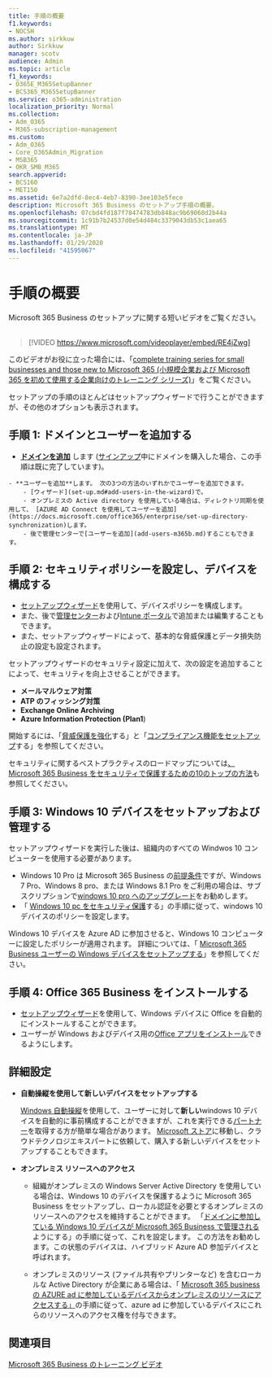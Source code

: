 ```yaml
---
title: 手順の概要
f1.keywords:
- NOCSH
ms.author: sirkkuw
author: Sirkkuw
manager: scotv
audience: Admin
ms.topic: article
f1_keywords:
- O365E_M365SetupBanner
- BCS365_M365SetupBanner
ms.service: o365-administration
localization_priority: Normal
ms.collection:
- Adm_O365
- M365-subscription-management
ms.custom:
- Adm_O365
- Core_O365Admin_Migration
- MSB365
- OKR_SMB_M365
search.appverid:
- BCS160
- MET150
ms.assetid: 6e7a2dfd-8ec4-4eb7-8390-3ee103e5fece
description: Microsoft 365 Business のセットアップ手順の概要。
ms.openlocfilehash: 07cbd4fd187f78474783db848ac9b69068d2b44a
ms.sourcegitcommit: 1c91b7b24537d0e54d484c3379043db53c1aea65
ms.translationtype: MT
ms.contentlocale: ja-JP
ms.lasthandoff: 01/29/2020
ms.locfileid: "41595067"
---
```

# <a name="overview-of-setup"></a>手順の概要

Microsoft 365 Business のセットアップに関する短いビデオをご覧ください。<br><br>

> [!VIDEO https://www.microsoft.com/videoplayer/embed/RE4jZwg] 

このビデオがお役に立った場合には、「[complete training series for small businesses and those new to Microsoft 365 (小規模企業および Microsoft 365 を初めて使用する企業向けのトレーニング シリーズ)](https://support.office.com/article/6ab4bbcd-79cf-4000-a0bd-d42ce4d12816)」をご覧ください。

セットアップの手順のほとんどはセットアップウィザードで行うことができますが、その他のオプションも表示されます。

## <a name="step-1-add-your-domain-and-users"></a>手順 1: ドメインとユーザーを追加する

   - **[ドメインを追加](set-up.md#add-your-domain-to-personalize-sign-in)** します ([サインアップ](sign-up.md)中にドメインを購入した場合、この手順は既に完了しています)。

    - **ユーザーを追加**します。 次の3つの方法のいずれかでユーザーを追加できます。
        - [ウィザード](set-up.md#add-users-in-the-wizard)で。
        - オンプレミスの Active directory を使用している場合は、ディレクトリ同期を使用して、 [AZURE AD Connect を使用してユーザーを追加](https://docs.microsoft.com/office365/enterprise/set-up-directory-synchronization)します。
        - 後で管理センターで[ユーザーを追加](add-users-m365b.md)することもできます。
## <a name="step-2-set-up-security-policies-and-configure-devices"></a>手順 2: セキュリティポリシーを設定し、デバイスを構成する 

  - [セットアップウィザード](set-up.md#protect-your-organization)を使用して、デバイスポリシーを構成します。 
  - また、後で[管理センター](view-policies-and-devices.md)および[Intune ポータル](https://docs.microsoft.com/intune/tutorial-walkthrough-intune-portal)で追加または編集することもできます。
  - また、セットアップウィザードによって、基本的な脅威保護とデータ損失防止の設定も設定されます。
  
  セットアップウィザードのセキュリティ設定に加えて、次の設定を追加することによって、セキュリティを向上させることができます。

- **メールマルウェア対策**
- **ATP のフィッシング対策**
- **Exchange Online Archiving**
- **Azure Information Protection (Plan1**)

開始するには、「[脅威保護を強化](increase-threat-protection.md)する」と「[コンプライアンス機能をセットアップ](set-up-compliance.md)する」を参照してください。

セキュリティに関するベストプラクティスのロードマップについては[、Microsoft 365 Business をセキュリティで保護するための10のトップの方法](https://docs.microsoft.com/office365/admin/security-and-compliance/secure-your-business-data)も参照してください。

## <a name="step-3-set-up-and-manage-windows-10-devices"></a>手順 3: Windows 10 デバイスをセットアップおよび管理する

セットアップウィザードを実行した後は、組織内のすべての Windwos 10 コンピューターを使用する必要があります。
  
- Windows 10 Pro は Microsoft 365 Business の[前提条件](pre-requisites-for-data-protection.md)ですが、Windows 7 Pro、Windows 8 pro、または Windows 8.1 Pro をご利用の場合は、サブスクリプションで[windows 10 pro へのアップグレード](https://docs.microsoft.com/microsoft-365/business/upgrade-to-windows-pro-creators-update)をお勧めします。
- 「 [Windows 10 pc をセキュリティ保護](secure-win-10-pcs.md)する」の手順に従って、windows 10 デバイスのポリシーを設定します。

Windows 10 デバイスを Azure AD に参加させると、Windows 10 コンピューターに設定したポリシーが適用されます。 詳細については、「 [Microsoft 365 Business ユーザーの Windows デバイスをセットアップする](set-up-windows-devices.md)」を参照してください。

## <a name="step-4-install-office-365-business"></a>手順 4: Office 365 Business をインストールする
- [セットアップウィザード](set-up.md#deploy-office-365-client-apps)を使用して、Windows デバイスに Office を自動的にインストールすることができます。
- ユーザーが Windows およびデバイス用の[Office アプリをインストール](https://docs.microsoft.com/office365/admin/setup/install-applications)できるようにします。
     
## <a name="advanced"></a>詳細設定
- **自動操縦を使用して新しいデバイスをセットアップする**
            
     [Windows 自動操縦](add-autopilot-devices-and-profile.md)を使用して、ユーザーに対して**新しい**windows 10 デバイスを自動的に事前構成することができますが、これを実行できる[パートナー](https://www.microsoft.com/solution-providers/search)を取得する方が簡単な場合があります。 [Microsoft ストア](https://go.microsoft.com/fwlink/?linkid=874598)に移動し、クラウドテクノロジエキスパートに依頼して、購入する新しいデバイスをセットアップすることもできます。

- **オンプレミス リソースへのアクセス**

     - 組織がオンプレミスの Windows Server Active Directory を使用している場合は、Windows 10 のデバイスを保護するように Microsoft 365 Business をセットアップし、ローカル認証を必要とするオンプレミスのリソースへのアクセスを維持することができます。 「[ドメインに参加している Windows 10 デバイスが Microsoft 365 Business で管理される](manage-windows-devices.md)ようにする」の手順に従って、これを設定します。 この方法をお勧めします。この状態のデバイスは、ハイブリッド Azure AD 参加デバイスと呼ばれます。

    - オンプレミスのリソース (ファイル共有やプリンターなど) を含むローカルな Active Directory が企業にある場合は、「 [Microsoft 365 business の AZURE ad に参加しているデバイスからオンプレミスのリソースにアクセスする」](access-resources.md)の手順に従って、azure ad に参加しているデバイスにこれらのリソースへのアクセス権を付与できます。

## <a name="see-also"></a>関連項目

[Microsoft 365 Business のトレーニング ビデオ](https://support.office.com/article/6ab4bbcd-79cf-4000-a0bd-d42ce4d12816)

